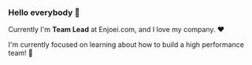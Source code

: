 ### Hello everybody 👋

Currently I'm __Team Lead__ at Enjoei.com, and I love my company. :heart:

I'm currently focused on learning about how to build a high performance team! 🚀
